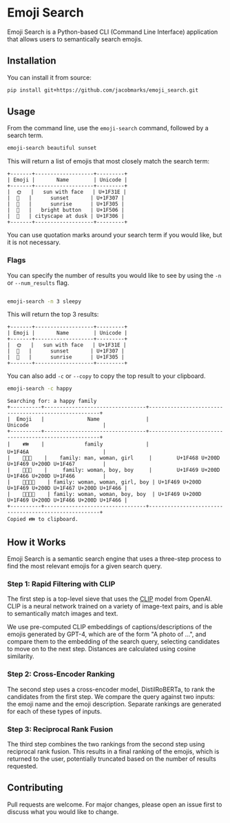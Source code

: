 # Emoji Search

Emoji Search is a Python-based CLI (Command Line Interface) application that allows users to semantically search emojis.

## Installation

You can install it from source:

```bash
pip install git+https://github.com/jacobmarks/emoji_search.git
```

## Usage

From the command line, use the `emoji-search` command, followed by a search term.

```bash
emoji-search beautiful sunset
```

This will return a list of emojis that most closely match the search term:

```plaintext
+-------+-------------------+---------+
| Emoji |       Name        | Unicode |
+-------+-------------------+---------+
|  🌞   |   sun with face   | U+1F31E |
|  🌇   |      sunset       | U+1F307 |
|  🌅   |      sunrise      | U+1F305 |
|  🔆   |   bright button   | U+1F506 |
|  🌆   | cityscape at dusk | U+1F306 |
+-------+-------------------+---------+
```

You can use quotation marks around your search term if you would like, but it is not necessary.

### Flags

You can specify the number of results you would like to see by using the `-n` or `--num_results` flag.

```bash

emoji-search -n 3 sleepy
```

This will return the top 3 results:

```plaintext
+-------+-------------------+---------+
| Emoji |       Name        | Unicode |
+-------+-------------------+---------+
|  🌞   |   sun with face   | U+1F31E |
|  🌇   |      sunset       | U+1F307 |
|  🌅   |      sunrise      | U+1F305 |
+-------+-------------------+---------+
```

You can also add `-c` or `--copy` to copy the top result to your clipboard.

```bash
emoji-search -c happy
```

```plaintext
Searching for: a happy family
+----------+---------------------------------+------------------------------------------------------+
|  Emoji   |              Name               |                       Unicode                        |
+----------+---------------------------------+------------------------------------------------------+
|    👪    |             family              |                       U+1F46A                        |
|    👨‍👩‍👧    |    family: man, woman, girl     |        U+1F468 U+200D U+1F469 U+200D U+1F467         |
|    👩‍👦‍👦    |     family: woman, boy, boy     |        U+1F469 U+200D U+1F466 U+200D U+1F466         |
|    👩‍👩‍👧‍👦    | family: woman, woman, girl, boy | U+1F469 U+200D U+1F469 U+200D U+1F467 U+200D U+1F466 |
|    👩‍👩‍👦‍👦    | family: woman, woman, boy, boy  | U+1F469 U+200D U+1F469 U+200D U+1F466 U+200D U+1F466 |
+----------+---------------------------------+------------------------------------------------------+
Copied 👪 to clipboard.
```

## How it Works

Emoji Search is a semantic search engine that uses a three-step process to find the most relevant emojis for a given search query.

### Step 1: Rapid Filtering with CLIP

The first step is a top-level sieve that uses the [CLIP](https://github.com/openai/CLIP)
model from OpenAI. CLIP is a neural network trained on a variety of image-text pairs, and
is able to semantically match images and text.

We use pre-computed CLIP embeddings of captions/descriptions of the emojis generated by GPT-4,
which are of the form "A photo of ...", and compare them to the embedding of the search query,
selecting candidates to move on to the next step. Distances are calculated using cosine similarity.

### Step 2: Cross-Encoder Ranking

The second step uses a cross-encoder model, DistilRoBERTa, to rank the candidates from the first step.
We compare the query against two inputs: the emoji name and the emoji description. Separate rankings
are generated for each of these types of inputs.

### Step 3: Reciprocal Rank Fusion

The third step combines the two rankings from the second step using reciprocal rank fusion. This
results in a final ranking of the emojis, which is returned to the user, potentially truncated
based on the number of results requested.

## Contributing

Pull requests are welcome. For major changes, please open an issue first to discuss what you would like to change.
